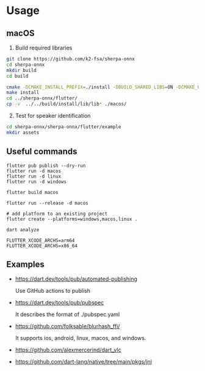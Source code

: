 # Usage

## macOS

1. Build required libraries

```bash
git clone https://github.com/k2-fsa/sherpa-onnx
cd sherpa-onnx
mkdir build
cd build

cmake -DCMAKE_INSTALL_PREFIX=./install -DBUILD_SHARED_LIBS=ON -DCMAKE_OSX_ARCHITECTURES="x86_64;arm64" ..
make install
cd ../sherpa-onnx/flutter/
cp -v  ../../build/install/lib/lib* ./macos/
```

2. Test for speaker identification

```bash
cd sherpa-onnx/sherpa-onnx/flutter/example
mkdir assets
```


## Useful commands
```
flutter pub publish --dry-run
flutter run -d macos
flutter run -d linux
flutter run -d windows

flutter build macos

flutter run --release -d macos

# add platform to an existing project
flutter create --platforms=windows,macos,linux .

dart analyze

FLUTTER_XCODE_ARCHS=arm64
FLUTTER_XCODE_ARCHS=x86_64
```

## Examples

  - https://dart.dev/tools/pub/automated-publishing

     Use GitHub actions to publish

  - https://dart.dev/tools/pub/pubspec

     It describes the format of ./pubspec.yaml

  - https://github.com/folksable/blurhash_ffi/

      It supports ios, android, linux, macos, and windows.

 - https://github.com/alexmercerind/dart_vlc
 - https://github.com/dart-lang/native/tree/main/pkgs/jni
